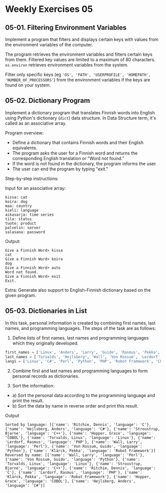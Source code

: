 # Weekly Exercises 05

## 05-01. Filtering Environment Variables

Implement a program that filters and displays certain keys with values from the environment variables of the
computer.

The program retrieves the environment variables and filters certain keys from them.
Filtered key values are limited to a maximum of 80 characters. `os.environ` retrieves environment variables from the system.

Filter only specific keys (eg `'OS', 'PATH', 'USERPROFILE', 'HOMEPATH', 'NUMBER_OF_PROCESSORS'`) from the environment
variables if the keys are found on your system.

## 05-02. Dictionary Program

Implement a dictionary program that translates Finnish words into English using Python's dictionary (`dict`) data
structure.
In Data Structure term, it's called as an associative array.

Program overview:

* Define a dictionary that contains Finnish words and their English equivalents.
* The program asks the user for a Finnish word and returns the corresponding English translation or "Word not found."
* If the word is not found in the dictionary, the program informs the user.
* The user can end the program by typing "exit."

Step-by-step instructions:

Input for an associative array:

```
kissa: cat
koira: dog
maa: country
kieli: language
aikasarja: time series
tila: status
tuote: product
palvelin: server
salasana: password
```

Output:

```
Give a Finnish Word> kissa
cat
Give a Finnish Word> koira
dog
Give a Finnish Word> auto
Word not found.
Give a Finnish Word> exit
Exit.
```

Extra: Generate also support to English-Finnish dictionary based on the given program.

## 05-03. Dictionaries in List

In this task, personal information is created by combining first names, last names, and programming languages.
The steps of the task are as follows:

1. Define lists of first names, last names and programming languages which they originally developed.

```python
first_names = ['Linux', 'Anders', 'Larry', 'Guido', 'Rasmus', 'Pekka', 'Grace', 'Dennis', 'Bjarne']
last_names = ['Torvalds', 'Hejlsberg', 'Wall', 'Von Rossum', 'Lerdorf', 'Klärck', 'Hopper', 'Ritchie', 'Stroustrup']
langs = ['Linux', 'C#', 'Perl', 'Python', 'PHP', 'Robot Framework', 'COBOL', 'C', 'C++']
```

2. Combine first and last names and programming languages to form personal records as dictionaries.

3. Sort the information:

* a) Sort the personal data according to the programming language and print the result.
* b) Sort the data by name in reverse order and print this result.

Output

```
Sorted by language: [{'name': 'Ritchie, Dennis', 'language': 'C'}, {'name': 'Hejlsberg, Anders', 'language': 'C#'}, {'name': 'Stroustrup, Bjarne', 'language': 'C++'}, {'name': 'Hopper, Grace', 'language': 'COBOL'}, {'name': 'Torvalds, Linux', 'language': 'Linux'}, {'name': 'Lerdorf, Rasmus', 'language': 'PHP'}, {'name': 'Wall, Larry', 'language': 'Perl'}, {'name': 'Von Rossum, Guido', 'language': 'Python'}, {'name': 'Klärck, Pekka', 'language': 'Robot Framework'}]
Reversed by name: [{'name': 'Wall, Larry', 'language': 'Perl'}, {'name': 'Von Rossum, Guido', 'language': 'Python'}, {'name': 'Torvalds, Linux', 'language': 'Linux'}, {'name': 'Stroustrup, Bjarne', 'language': 'C++'}, {'name': 'Ritchie, Dennis', 'language': 'C'}, {'name': 'Lerdorf, Rasmus', 'language': 'PHP'}, {'name': 'Klärck, Pekka', 'language': 'Robot Framework'}, {'name': 'Hopper, Grace', 'language': 'COBOL'}, {'name': 'Hejlsberg, Anders', 'language': 'C#'}]
```